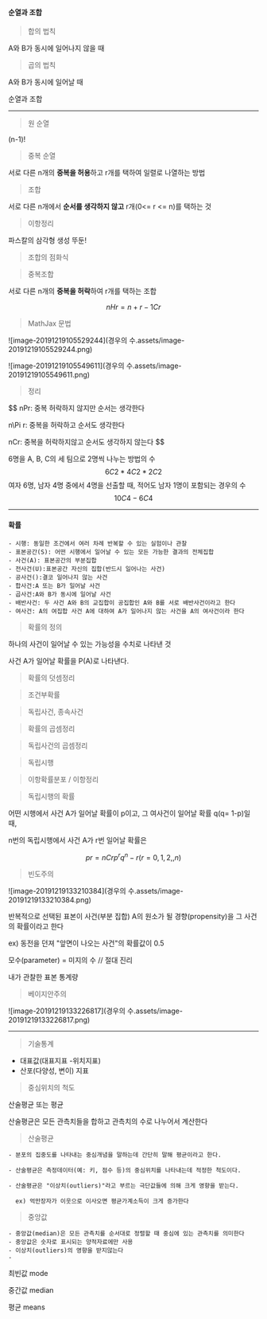 #### 순열과 조합

> 합의 법칙

A와 B가 동시에 일어나지 않을 때

> 곱의 법칙

A와 B가 동시에 일어날 때

순열과 조합

___

> 원 순열

(n-1)!


> 중복 순열

서로 다른 n개의 **중복을 허용**하고 r개를 택하여 일렬로 나열하는 방법

> 조합

서로 다른 n개에서 **순서를 생각하지 않고** r개(0<= r <= n)를 택하는 것

> 이항정리

파스칼의 삼각형 생성 뚜둔!

> 조합의 점화식

> 중복조합

서로 다른 n개의 **중복을 허락**하여 r개를 택하는 조합

$$
nHr = n+r-1Cr
$$

> MathJax 문법

![image-20191219105529244](경우의 수.assets/image-20191219105529244.png)

![image-20191219105549611](경우의 수.assets/image-20191219105549611.png)

> 정리

$$
nPr: 중복 허락하지 않지만 순서는 생각한다

n\Pi r: 중복을 허락하고 순서도 생각한다

nCr: 중복을 허락하지않고 순서도 생각하지 않는다
$$



6명을 A, B, C의 세 팀으로 2명씩 나누는 방법의 수
$$
6C2 * 4C2 * 2C2
$$
여자 6명, 남자 4명 중에서 4명을 선출할 때, 적어도 남자 1명이 포함되는 경우의 수
$$
10C4 - 6C4
$$

___

#### 확률

```
- 시행: 동일한 조건에서 여러 차례 반복할 수 있는 실험이나 관찰
- 표본공간(S): 어떤 시행에서 일어날 수 있는 모든 가능한 결과의 전체집합
- 사건(A): 표본공간의 부분집합
- 전사건(U):표본공간 자신의 집합(반드시 일어나는 사건)
- 공사건():결코 일어나지 않는 사건
- 합사건:A 또는 B가 일어날 사건
- 곱사건:A와 B가 동시에 일어날 사건
- 배반사건: 두 사건 A와 B의 교집합이 공집합인 A와 B를 서로 배반사건이라고 한다
- 여사건: A의 여집합 사건 A에 대하여 A가 일어나지 않는 사건을 A의 여사건이라 한다
```

> 확률의 정의

하나의 사건이 일어날 수 있는 가능성을 수치로 나타낸 것

사건 A가 일어날 확률을 P(A)로 나타낸다.

> 확률의 덧셈정리

> 조건부확률

> 독립사건, 종속사건

> 확률의 곱셈정리

> 독립사건의 곱셈정리

> 독립시행

> 이항확률분포 / 이항정리

> 독립시행의 확률

어떤 시행에서 사건 A가 일어날 확률이 p이고, 그 여사건이 일어날 확률 q(q= 1-p)일 때,

n번의 독립시행에서 사건 A가 r번 일어날 확률은

$$
pr = nCrp^rq^n-r (r= 0,1,2, ,n)
$$


> 빈도주의

![image-20191219133210384](경우의 수.assets/image-20191219133210384.png)

반복적으로 선택된 표본이 사건(부분 집합) A의 원소가 될 경향(propensity)을 그 사건의 확률이라고 한다

ex) 동전을 던져 "앞면이 나오는 사건"의 확률값이 0.5

모수(parameter) = 미지의 수 // 절대 진리

내가 관찰한 표본 통계량

>  베이지안주의

![image-20191219133226817](경우의 수.assets/image-20191219133226817.png)

___


>기술통계

- 대표값(대표지표 -위치지표)
- 산포(다양성, 변이) 지표



> 중심위치의 척도

산술평균 또는 평균

산술평균은 모든 관측치들을 합하고 관측치의 수로 나누어서 계산한다

> 산술평균
```
- 분포의 집중도를 나타내는 중심개념을 말하는데 간단히 말해 평균이라고 한다.

- 산술평균은 측정데이터(예: 키, 점수 등)의 중심위치를 나타내는데 적정한 척도이다.

- 산술평균은 "이상치(outliers)"라고 부르는 극단값들에 의해 크게 영향을 받는다.

  ex) 억만장자가 이웃으로 이사오면 평균가계소득이 크게 증가한다
```

> 중앙값

```
- 중앙값(median)은 모든 관측치를 순서대로 정렬할 때 중심에 있는 관측치를 의미한다
- 중앙값은 숫자로 표시되는 양적자료에만 사용
- 이상치(outliers)의 영향을 받지않는다
-  
```

최빈값 mode

중간값 median

평균 means
